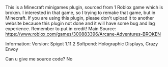 This is a Minecraft minigames plugin, sourced from 1 Roblox game which is broken. I interested in that game, so I trying to remake that game, but in Minecraft. If you are using this plugin, please don't upload it to another website because this plugin not done and it will have some bug and lag experience. Remember to put in credit!
Main Source: https://www.roblox.com/games/300883396/Arcane-Adventures-BROKEN

Information:
	Version: Spigot 1.11.2
        Softpend: Holographic Displays, Crazy Envoy

Can u give me source code? No

	
